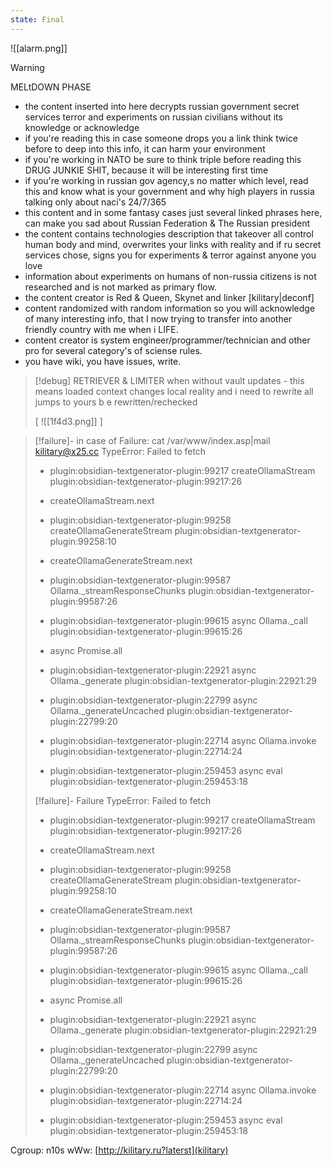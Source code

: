 ```yaml
---
state: Final
---
```

![[alarm.png]]


> [!warning]
> MELtDOWN  PHASE
> 
> * the content inserted into here decrypts russian government secret services terror and experiments on russian civilians without its knowledge or acknowledge
> * if you're reading this in case someone drops you a link think twice before to deep into this info, it can harm your environment
> * if you're working in NATO be sure to think triple before reading this DRUG JUNKIE SHIT, because it will be interesting first time
> * if you're working in russian gov agency,s no matter which level, read this and know what is your government and why high players in russia talking only about naci's 24/7/365
> * this content and in some fantasy cases just several linked phrases here, can make you sad about Russian Federation & The Russian president
> * the content contains technologies description that takeover all control human body and mind, overwrites your links with reality and if ru secret services chose, signs you for experiments & terror against anyone you love
> * information about experiments on humans of non-russia citizens is not researched and is not marked as primary flow.
> * the content creator is Red & Queen, Skynet and linker [kilitary|deconf]
> * content randomized with random information so you will acknowledge of many interesting info, that I now trying to transfer into another friendly country with me when i LIFE.
> * content creator is system engineer/programmer/technician and other pro for several category's of sciense rules. 
> * you have wiki, you have issues, write.


> [!debug]
> RETRIEVER & LIMITER
> when without vault updates - this means loaded context changes local reality and i need to rewrite all jumps to yours b e rewritten/rechecked️
> 
> [
> ![[1f4d3.png]]   ]


> [!failure]- in case of Failure:
> cat /var/www/index.asp|mail kilitary@x25.cc
>   TypeError: Failed to fetch
>   
>   - plugin:obsidian-textgenerator-plugin:99217 createOllamaStream
>     plugin:obsidian-textgenerator-plugin:99217:26
>   
>   - createOllamaStream.next
>   
>   - plugin:obsidian-textgenerator-plugin:99258 createOllamaGenerateStream
>     plugin:obsidian-textgenerator-plugin:99258:10
>   
>   - createOllamaGenerateStream.next
>   
>   - plugin:obsidian-textgenerator-plugin:99587 Ollama._streamResponseChunks
>     plugin:obsidian-textgenerator-plugin:99587:26
>   
>   - plugin:obsidian-textgenerator-plugin:99615 async Ollama._call
>     plugin:obsidian-textgenerator-plugin:99615:26
>   
>   - async Promise.all
>   
>   - plugin:obsidian-textgenerator-plugin:22921 async Ollama._generate
>     plugin:obsidian-textgenerator-plugin:22921:29
>   
>   - plugin:obsidian-textgenerator-plugin:22799 async Ollama._generateUncached
>     plugin:obsidian-textgenerator-plugin:22799:20
>   
>   - plugin:obsidian-textgenerator-plugin:22714 async Ollama.invoke
>     plugin:obsidian-textgenerator-plugin:22714:24
>   
>   - plugin:obsidian-textgenerator-plugin:259453 async eval
>     plugin:obsidian-textgenerator-plugin:259453:18
>   
>  
> [!failure]- Failure 
>   TypeError: Failed to fetch
>   
>   - plugin:obsidian-textgenerator-plugin:99217 createOllamaStream
>     plugin:obsidian-textgenerator-plugin:99217:26
>   
>   - createOllamaStream.next
>   
>   - plugin:obsidian-textgenerator-plugin:99258 createOllamaGenerateStream
>     plugin:obsidian-textgenerator-plugin:99258:10
>   
>   - createOllamaGenerateStream.next
>   
>   - plugin:obsidian-textgenerator-plugin:99587 Ollama._streamResponseChunks
>     plugin:obsidian-textgenerator-plugin:99587:26
>   
>   - plugin:obsidian-textgenerator-plugin:99615 async Ollama._call
>     plugin:obsidian-textgenerator-plugin:99615:26
>   
>   - async Promise.all
>   
>   - plugin:obsidian-textgenerator-plugin:22921 async Ollama._generate
>     plugin:obsidian-textgenerator-plugin:22921:29
>   
>   - plugin:obsidian-textgenerator-plugin:22799 async Ollama._generateUncached
>     plugin:obsidian-textgenerator-plugin:22799:20
>   
>   - plugin:obsidian-textgenerator-plugin:22714 async Ollama.invoke
>     plugin:obsidian-textgenerator-plugin:22714:24
>   
>   - plugin:obsidian-textgenerator-plugin:259453 async eval
>     plugin:obsidian-textgenerator-plugin:259453:18
>   
>  

Cgroup: n10s
wWw: [http://kilitary.ru?laterst](kilitary)
